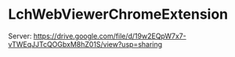 # LchWebViewerChromeExtension

Server: https://drive.google.com/file/d/19w2EQpW7x7-vTWEqJJTcQOGbxM8hZ01S/view?usp=sharing
